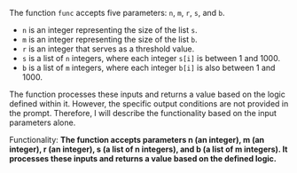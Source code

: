The function `func` accepts five parameters: `n`, `m`, `r`, `s`, and `b`. 

- `n` is an integer representing the size of the list `s`.
- `m` is an integer representing the size of the list `b`.
- `r` is an integer that serves as a threshold value.
- `s` is a list of `n` integers, where each integer `s[i]` is between 1 and 1000.
- `b` is a list of `m` integers, where each integer `b[i]` is also between 1 and 1000.

The function processes these inputs and returns a value based on the logic defined within it. However, the specific output conditions are not provided in the prompt. Therefore, I will describe the functionality based on the input parameters alone.

Functionality: **The function accepts parameters n (an integer), m (an integer), r (an integer), s (a list of n integers), and b (a list of m integers). It processes these inputs and returns a value based on the defined logic.**